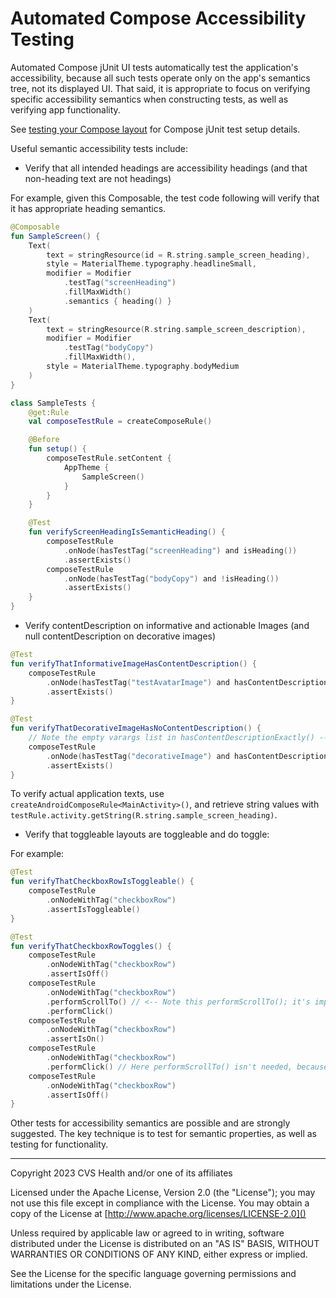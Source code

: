 # Automated Compose Accessibility Testing
Automated Compose jUnit UI tests automatically test the application's accessibility, because all such tests operate only on the app's semantics tree, not its displayed UI. That said, it is appropriate to focus on verifying specific accessibility semantics when constructing tests, as well as verifying app functionality.

See [testing your Compose layout](https://developer.android.com/jetpack/compose/testing) for Compose jUnit test setup details.

Useful semantic accessibility tests include:

* Verify that all intended headings are accessibility headings (and that non-heading text are not headings)

For example, given this Composable, the test code following will verify that it has appropriate heading semantics.

```kotlin
@Composable
fun SampleScreen() {
    Text(
        text = stringResource(id = R.string.sample_screen_heading),
        style = MaterialTheme.typography.headlineSmall,
        modifier = Modifier
            .testTag("screenHeading")
            .fillMaxWidth()
            .semantics { heading() }
    )
    Text(
        text = stringResource(R.string.sample_screen_description),
        modifier = Modifier
            .testTag("bodyCopy")
            .fillMaxWidth(),
        style = MaterialTheme.typography.bodyMedium
    )
}
```

```kotlin
class SampleTests {
    @get:Rule
    val composeTestRule = createComposeRule()

    @Before
    fun setup() {
        composeTestRule.setContent {
            AppTheme {
                SampleScreen()
            }
        }
    }

    @Test
    fun verifyScreenHeadingIsSemanticHeading() {
        composeTestRule
            .onNode(hasTestTag("screenHeading") and isHeading())
            .assertExists()
        composeTestRule
            .onNode(hasTestTag("bodyCopy") and !isHeading())
            .assertExists()
    }
}
```

* Verify contentDescription on informative and actionable Images (and null contentDescription on decorative images)

```kotlin
@Test
fun verifyThatInformativeImageHasContentDescription() {
    composeTestRule
        .onNode(hasTestTag("testAvatarImage") and hasContentDescription("John Smith's avatar"))
        .assertExists()
}

@Test
fun verifyThatDecorativeImageHasNoContentDescription() {
    // Note the empty varargs list in hasContentDescriptionExactly() -- this will verify that no contentDescription is present
    composeTestRule
        .onNode(hasTestTag("decorativeImage") and hasContentDescriptionExactly())
        .assertExists()
}
```

To verify actual application texts, use `createAndroidComposeRule<MainActivity>()`, and retrieve string values with `testRule.activity.getString(R.string.sample_screen_heading)`.

* Verify that toggleable layouts are toggleable and do toggle:

For example:

```kotlin
@Test
fun verifyThatCheckboxRowIsToggleable() {
    composeTestRule
        .onNodeWithTag("checkboxRow")
        .assertIsToggleable()
}

@Test
fun verifyThatCheckboxRowToggles() {
    composeTestRule
        .onNodeWithTag("checkboxRow")
        .assertIsOff()
    composeTestRule
        .onNodeWithTag("checkboxRow")
        .performScrollTo() // <-- Note this performScrollTo(); it's important to scroll to a composable before acting on it.
        .performClick()
    composeTestRule
        .onNodeWithTag("checkboxRow")
        .assertIsOn()
    composeTestRule
        .onNodeWithTag("checkboxRow")
        .performClick() // Here performScrollTo() isn't needed, because we did it above and screen location wasn't changed.
    composeTestRule
        .onNodeWithTag("checkboxRow")
        .assertIsOff()
}
```

Other tests for accessibility semantics are possible and are strongly suggested. The key technique is to test for semantic properties, as well as testing for functionality.


----

Copyright 2023 CVS Health and/or one of its affiliates

Licensed under the Apache License, Version 2.0 (the "License");
you may not use this file except in compliance with the License.
You may obtain a copy of the License at
[http://www.apache.org/licenses/LICENSE-2.0]()

Unless required by applicable law or agreed to in writing, software
distributed under the License is distributed on an "AS IS" BASIS,
WITHOUT WARRANTIES OR CONDITIONS OF ANY KIND, either express or implied.

See the License for the specific language governing permissions and
limitations under the License.
